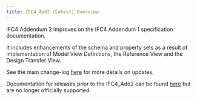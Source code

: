 ```yaml
---
title: IFC4_Add2 (Latest) Overview
---
```


IFC4 Addendum 2 improves on the IFC4 Addendum 1 specification documentation. 

It includes enhancements of the schema and property sets as a result of implementation of Model View Definitions, the Reference View and the Design Transfer View. 

See the main change-log <a href="/docs/reference/schema/ifc4_Add2/change-log.md">here</a> for more details on updates.

Documentation for releases prior to the IFC4_Add2 can be found <a href="/docs/reference/schema/history/ifc4_Add2/overview.md">here</a> but are no longer officially supported.
